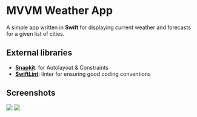 # MVVM Weather App

A simple app written in **Swift** for displaying current weather and forecasts for a given list of cities.

## External libraries

- [**Snapkit**](https://github.com/SnapKit/SnapKit): for Autolayout & Constraints
- [**SwiftLint**](https://github.com/realm/SwiftLint): linter for ensuring good coding conventions


## Screenshots
![](https://i.imgur.com/FpOmX30.png)
![](https://imgur.com/K2Rm9A4.png)
